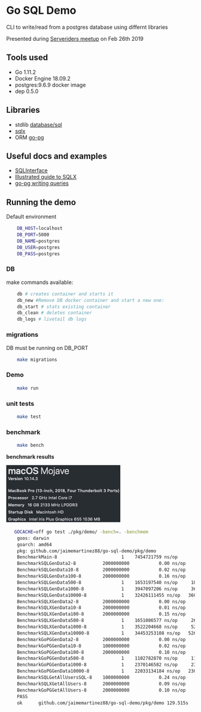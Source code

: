 # Go SQL Demo

CLI to write/read from a postgres database using differnt libraries

Presented during [Serveriders meetup](https://www.meetup.com/serversiders/) on Feb 26th 2019

## Tools used

- Go 1.11.2 
- Docker Engine 18.09.2
- postgres:9.6.9 docker image
- dep 0.5.0

## Libraries

- stdlib [database/sql](https://golang.org/pkg/database/sql/) 
- [sqlx](https://github.com/jmoiron/sqlx)
- ORM [go-pg](https://github.com/go-pg/pg)

## Useful docs and examples
- [SQLInterface](https://github.com/golang/go/wiki/SQLInterface)
- [Illustrated guide to SQLX](http://jmoiron.github.io/sqlx/)
- [go-pg writing queries](https://github.com/go-pg/pg/wiki/Writing-Queries)


## Running the demo

Default environment 

```sh
    DB_HOST=localhost
    DB_PORT=5000
    DB_NAME=postgres
    DB_USER=postgres
    DB_PASS=postgres
```

### DB

make commands available:

```sh
    db # creates container and starts it
    db_new #Remove DB docker container and start a new one:
    db_start # stats existing container
    db_clean # deletes container
    db_logs # livetail db logs
```

### migrations

DB must be running on DB_PORT

```sh
    make migrations
```

### Demo

```sh
    make run
```

### unit tests

```sh
    make test
```

### benchmark

```sh
    make bench
```

**benchmark results**

![macspec.png](macspec.png)

```sh
   GOCACHE=off go test ./pkg/demo/ -bench=. -benchmem
    goos: darwin
    goarch: amd64
    pkg: github.com/jaimemartinez88/go-sql-demo/pkg/demo
    BenchmarkMain-8                	       1	7454721759 ns/op	   58736 B/op	     590 allocs/op
    BenchmarkSQLGenData2-8         	2000000000	         0.00 ns/op	       0 B/op	       0 allocs/op
    BenchmarkSQLGenData10-8        	2000000000	         0.02 ns/op	       0 B/op	       0 allocs/op
    BenchmarkSQLGenData100-8       	2000000000	         0.16 ns/op	       0 B/op	       0 allocs/op
    BenchmarkSQLGenData500-8       	       1	1653197540 ns/op	 1805320 B/op	   42005 allocs/op
    BenchmarkSQLGenData1000-8      	       1	3947097206 ns/op	 3609336 B/op	   84005 allocs/op
    BenchmarkSQLGenData10000-8     	       1	32426111455 ns/op	36097000 B/op	  840063 allocs/op
    BenchmarkSQLXGenData2-8        	2000000000	         0.00 ns/op	       0 B/op	       0 allocs/op
    BenchmarkSQLXGenData10-8       	2000000000	         0.01 ns/op	       0 B/op	       0 allocs/op
    BenchmarkSQLXGenData100-8      	2000000000	         0.15 ns/op	       0 B/op	       0 allocs/op
    BenchmarkSQLXGenData500-8      	       1	1651086577 ns/op	 2633320 B/op	   58005 allocs/op
    BenchmarkSQLXGenData1000-8     	       1	3522204668 ns/op	 5266928 B/op	  116013 allocs/op
    BenchmarkSQLXGenData10000-8    	       1	34453253108 ns/op	52660920 B/op	 1160087 allocs/op
    BenchmarkGoPGGenData2-8        	2000000000	         0.00 ns/op	       0 B/op	       0 allocs/op
    BenchmarkGoPGGenData10-8       	1000000000	         0.02 ns/op	       0 B/op	       0 allocs/op
    BenchmarkGoPGGenData100-8      	2000000000	         0.10 ns/op	       0 B/op	       0 allocs/op
    BenchmarkGoPGGenData500-8      	       1	1102782870 ns/op	 1153320 B/op	   25005 allocs/op
    BenchmarkGoPGGenData1000-8     	       1	2370146582 ns/op	 2305320 B/op	   50005 allocs/op
    BenchmarkGoPGGenData10000-8    	       1	22033134184 ns/op	23051880 B/op	  500045 allocs/op
    BenchmarkSQLGetAllUsersSQL-8   	1000000000	         0.24 ns/op	       0 B/op	       0 allocs/op
    BenchmarkSQLXGetAllUsers-8     	2000000000	         0.09 ns/op	       0 B/op	       0 allocs/op
    BenchmarkGoPGGetAllUsers-8     	2000000000	         0.10 ns/op	       0 B/op	       0 allocs/op
    PASS
    ok  	github.com/jaimemartinez88/go-sql-demo/pkg/demo	129.515s 
```
